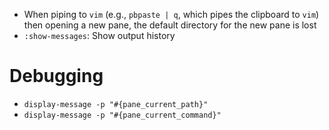 - When piping to `vim` (e.g., `pbpaste | q`, which pipes the clipboard to `vim`) then opening a new pane, the default directory for the new pane is lost
- `:show-messages`: Show output history

# Debugging

- `display-message -p "#{pane_current_path}"`
- `display-message -p "#{pane_current_command}"`
